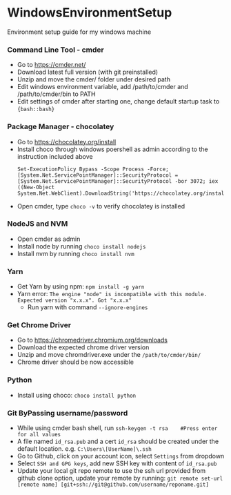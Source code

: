 # WindowsEnvironmentSetup
Environment setup guide for my windows machine

### Command Line Tool - cmder
- Go to https://cmder.net/
- Download latest full version (with git preinstalled)
- Unzip and move the cmder/ folder under desired path
- Edit windows environment variable, add /path/to/cmder and /path/to/cmder/bin to PATH
- Edit settings of cmder after starting one, change default startup task to `{bash::bash}`

### Package Manager - chocolatey
- Go to https://chocolatey.org/install
- Install choco through windows poershell as admin according to the instruction included above
    ```
    Set-ExecutionPolicy Bypass -Scope Process -Force; [System.Net.ServicePointManager]::SecurityProtocol = [System.Net.ServicePointManager]::SecurityProtocol -bor 3072; iex ((New-Object System.Net.WebClient).DownloadString('https://chocolatey.org/install.ps1'))
    ```
- Open cmder, type `choco -v` to verify chocolatey is installed

### NodeJS and NVM
- Open cmder as admin
- Install node by running `choco install nodejs`
- Install nvm by running `choco install nvm`


### Yarn
- Get Yarn by using npm: `npm install -g yarn`
- Yarn error: `The engine "node" is incompatible with this module. Expected version "x.x.x". Got "x.x.x"`
    - Run yarn with command `--ignore-engines`


### Get Chrome Driver
- Go to https://chromedriver.chromium.org/downloads
- Download the expected chrome driver version
- Unzip and move chromdriver.exe under the `/path/to/cmder/bin/`
- Chrome driver should be now accessible

### Python
- Install using choco: `choco install python`

### Git ByPassing username/password
- While using cmder bash shell, run `ssh-keygen -t rsa    #Press enter for all values`
- A file named `id_rsa.pub` and a cert `id_rsa` should be created under the default location. e.g. `C:\Users\[UserName]\.ssh`
- Go to Github, click on your account icon, select `Settings` from dropdown 
- Select `SSH and GPG keys`, add new SSH key with content of `id_rsa.pub`
- Update your local git repo remote to use the ssh url provided from github clone option, update your remote by running: `git remote set-url [remote name] [git+ssh://git@github.com/username/reponame.git]`


